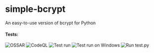 # simple-bcrypt
An easy-to-use version of bcrypt for Python

#### Tests:
![OSSAR](https://github.com/Random-Security-Tech-For-Users/simple-bcrypt/actions/workflows/ossar-analysis.yml/badge.svg) ![CodeQL](https://github.com/Random-Security-Tech-For-Users/simple-bcrypt/actions/workflows/codeql-analysis.yml/badge.svg) ![Test run](https://github.com/Random-Security-Tech-For-Users/simple-bcrypt/actions/workflows/run.yml/badge.svg) ![Test run on Windows](https://github.com/Random-Security-Tech-For-Users/simple-bcrypt/actions/workflows/run-windows.yml/badge.svg) ![Run test.py](https://github.com/Random-Security-Tech-For-Users/simple-bcrypt/actions/workflows/run-test.yml/badge.svg)
